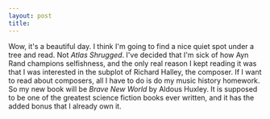 ```yaml
---
layout: post
title: 
---
```


Wow, it's a beautiful day. I think I'm going to find a nice quiet spot under a tree and read. Not <i>Atlas Shrugged</i>. I've decided that I'm sick of how Ayn Rand champions selfishness, and the only real reason I kept reading it was that I was interested in the subplot of Richard Halley, the composer. If I want to read about composers, all I have to do is do my music history homework. So my new book will be <i>Brave New World</i> by Aldous Huxley. It is supposed to be one of the greatest science fiction books ever written, and it has the added bonus that I already own it.
